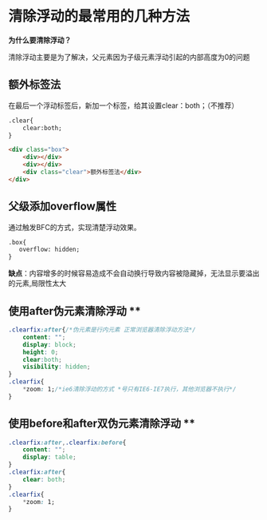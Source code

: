 
# 清除浮动的最常用的几种方法


**为什么要清除浮动？**

清除浮动主要是为了解决，父元素因为子级元素浮动引起的内部高度为0的问题

## 额外标签法

在最后一个浮动标签后，新加一个标签，给其设置clear：both；（不推荐）

```html
.clear{
    clear:both;
}

<div class="box">
    <div></div>
    <div></div>
    <div class="clear">额外标签法</div>
</div>
```

## 父级添加overflow属性

通过触发BFC的方式，实现清楚浮动效果。

```html
.box{
   overflow: hidden;
}
```

**缺点**：内容增多的时候容易造成不会自动换行导致内容被隐藏掉，无法显示要溢出的元素,局限性太大

## 使用after伪元素清除浮动 **

```css
.clearfix:after{/*伪元素是行内元素 正常浏览器清除浮动方法*/
    content: "";
    display: block;
    height: 0;
    clear:both;
    visibility: hidden;
}
.clearfix{
    *zoom: 1;/*ie6清除浮动的方式 *号只有IE6-IE7执行，其他浏览器不执行*/
}
```

## 使用before和after双伪元素清除浮动 **

```css
.clearfix:after,.clearfix:before{
    content: "";
    display: table;
}
.clearfix:after{
    clear: both;
}
.clearfix{
    *zoom: 1;
}
```